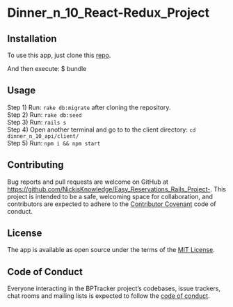 
# Dinner_n_10_React-Redux_Project


## Installation

To use this app, just clone this [repo](https://github.com/NickisKnowledge/Dinner_n_10_React-Redux_Project).

And then execute:
  $ bundle

## Usage

Step 1) Run: `rake db:migrate` after cloning the repository. <br />
Step 2) Run: `rake db:seed` <br />
Step 3) Run: `rails s` <br />
Step 4) Open another terminal and go to to the client directory: `cd dinner_n_10_api/client/` <br />
Step 5) Run: `npm i && npm start`

## Contributing

Bug reports and pull requests are welcome on GitHub at https://github.com/NickisKnowledge/Easy_Reservations_Rails_Project-. This project is intended to be a safe, welcoming space for collaboration, and contributors are expected to adhere to the [Contributor Covenant](http://contributor-covenant.org) code of conduct.

## License

The app is available as open source under the terms of the [MIT License](http://opensource.org/licenses/MIT).

## Code of Conduct

Everyone interacting in the BPTracker project’s codebases, issue trackers, chat rooms and mailing lists is expected to follow the [code of conduct](https://github.com/[USERNAME]/bptraker/blob/master/CODE_OF_CONDUCT.md).
